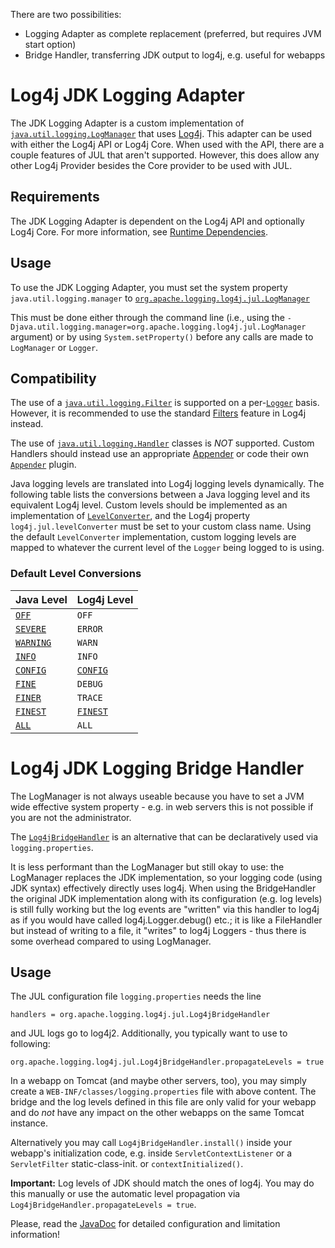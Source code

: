 <!-- vim: set syn=markdown : -->
<!--
    Licensed to the Apache Software Foundation (ASF) under one or more
    contributor license agreements.  See the NOTICE file distributed with
    this work for additional information regarding copyright ownership.
    The ASF licenses this file to You under the Apache License, Version 2.0
    (the "License"); you may not use this file except in compliance with
    the License.  You may obtain a copy of the License at

         http://www.apache.org/licenses/LICENSE-2.0

    Unless required by applicable law or agreed to in writing, software
    distributed under the License is distributed on an "AS IS" BASIS,
    WITHOUT WARRANTIES OR CONDITIONS OF ANY KIND, either express or implied.
    See the License for the specific language governing permissions and
    limitations under the License.
-->

There are two possibilities:
- Logging Adapter as complete replacement (preferred, but requires JVM start option)
- Bridge Handler, transferring JDK output to log4j, e.g. useful for webapps

# Log4j JDK Logging Adapter

The JDK Logging Adapter is a custom implementation of
[`java.util.logging.LogManager`](http://docs.oracle.com/javase/6/docs/api/java/util/logging/LogManager.html)
that uses [Log4j](../log4j-core/index.html). This adapter can be used with either the Log4j API or
Log4j Core. When used with the API, there are a couple features of JUL that aren't supported. However, this
does allow any other Log4j Provider besides the Core provider to be used with JUL.

## Requirements

The JDK Logging Adapter is dependent on the Log4j API and optionally Log4j Core.
For more information, see [Runtime Dependencies](../runtime-dependencies.html).

## Usage

To use the JDK Logging Adapter, you must set the system property `java.util.logging.manager` to
[`org.apache.logging.log4j.jul.LogManager`](apidocs/org/apache/logging/log4j/jul/LogManager.html)

This must be done either through the command line (i.e., using the
`-Djava.util.logging.manager=org.apache.logging.log4j.jul.LogManager` argument) or by using
`System.setProperty()` before any calls are made to `LogManager` or `Logger`.

## Compatibility

The use of a
[`java.util.logging.Filter`](http://docs.oracle.com/javase/6/docs/api/java/util/logging/Filter.html)
is supported on a per-[`Logger`](http://docs.oracle.com/javase/6/docs/api/java/util/logging/Logger.html)
basis. However, it is recommended to use the standard [Filters](../manual/filters.html) feature in
Log4j instead.

The use of
[`java.util.logging.Handler`](http://docs.oracle.com/javase/6/docs/api/java/util/logging/Handler.html)
classes is _NOT_ supported. Custom Handlers should instead use an appropriate
[Appender](../manual/appenders.html) or code their own
[`Appender`](../log4j-core/apidocs/org/apache/logging/log4j/core/Appender.html)
plugin.

Java logging levels are translated into Log4j logging levels dynamically. The following table lists the
conversions between a Java logging level and its equivalent Log4j level. Custom levels should be implemented
as an implementation of
[`LevelConverter`](apidocs/org/apache/logging/log4j/jul/LevelConverter.html), and the
Log4j property `log4j.jul.levelConverter` must be set to your custom class name. Using the default
`LevelConverter` implementation, custom logging levels are mapped to whatever the current level of
the `Logger` being logged to is using.

### Default Level Conversions

Java Level | Log4j Level
---------- | -----------
[`OFF`](http://docs.oracle.com/javase/6/docs/api/java/util/logging/Level.html#OFF) | `OFF`
[`SEVERE`](http://docs.oracle.com/javase/6/docs/api/java/util/logging/Level.html#SEVERE) | `ERROR`
[`WARNING`](http://docs.oracle.com/javase/6/docs/api/java/util/logging/Level.html#WARNING) | `WARN`
[`INFO`](http://docs.oracle.com/javase/6/docs/api/java/util/logging/Level.html#INFO) | `INFO`
[`CONFIG`](http://docs.oracle.com/javase/6/docs/api/java/util/logging/Level.html#CONFIG) | [`CONFIG`](apidocs/org/apache/logging/log4j/jul/LevelTranslator.html#CONFIG)
[`FINE`](http://docs.oracle.com/javase/6/docs/api/java/util/logging/Level.html#FINE) | `DEBUG`
[`FINER`](http://docs.oracle.com/javase/6/docs/api/java/util/logging/Level.html#FINER) | `TRACE`
[`FINEST`](http://docs.oracle.com/javase/6/docs/api/java/util/logging/Level.html#FINEST) | [`FINEST`](apidocs/org/apache/logging/log4j/jul/LevelTranslator.html#FINEST)
[`ALL`](http://docs.oracle.com/javase/6/docs/api/java/util/logging/Level.html#ALL) | `ALL`


# Log4j JDK Logging Bridge Handler

The LogManager is not always useable because you have to set a JVM wide effective system
property - e.g. in web servers this is not possible if you are not the administrator.

The [`Log4jBridgeHandler`](apidocs/org/apache/logging/log4j/jul/Log4jBridgeHandler.html) is an
alternative that can be declaratively used via `logging.properties`.

It is less performant than the LogManager but still okay to use: the LogManager replaces the JDK
implementation, so your logging code (using JDK syntax) effectively directly uses log4j.
When using the BridgeHandler the original JDK implementation along with its configuration
(e.g. log levels) is still fully working but the log events are "written" via this handler to log4j
as if you would have called log4j.Logger.debug() etc.; it is like a FileHandler but instead of
writing to a file, it "writes" to log4j Loggers - thus there is some overhead compared to using
LogManager.

## Usage

The JUL configuration file `logging.properties` needs the line

`handlers = org.apache.logging.log4j.jul.Log4jBridgeHandler`

and JUL logs go to log4j2. Additionally, you typically want to use to following:

`org.apache.logging.log4j.jul.Log4jBridgeHandler.propagateLevels = true`

In a webapp on Tomcat (and maybe other servers, too), you may simply create a
`WEB-INF/classes/logging.properties` file with above content.
The bridge and the log levels defined in this file are only valid for your webapp and
do *not* have any impact on the other webapps on the same Tomcat instance.

Alternatively you may call `Log4jBridgeHandler.install()` inside your webapp's initialization code,
e.g. inside `ServletContextListener` or a `ServletFilter` static-class-init. or `contextInitialized()`.

**Important:** Log levels of JDK should match the ones of log4j. You may do this manually or use the
automatic level propagation via `Log4jBridgeHandler.propagateLevels = true`.

Please, read the [JavaDoc](apidocs/org/apache/logging/log4j/jul/Log4jBridgeHandler.html) for detailed
configuration and limitation information!
